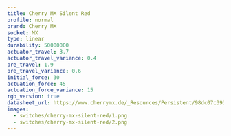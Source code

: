 ```yaml
---
title: Cherry MX Silent Red
profile: normal
brand: Cherry MX
socket: MX
type: linear
durability: 50000000
actuator_travel: 3.7
actuator_travel_variance: 0.4
pre_travel: 1.9
pre_travel_variance: 0.6
initial_force: 30
actuation_force: 45
actuation_force_variance: 15
rgb_version: true
datasheet_url: https://www.cherrymx.de/_Resources/Persistent/98dc07c393ba6be617c8547b77371709063605ad/EN_CHERRY_MX_SILENT_RED.pdf
images: 
  - switches/cherry-mx-silent-red/1.png
  - switches/cherry-mx-silent-red/2.png
---
```

